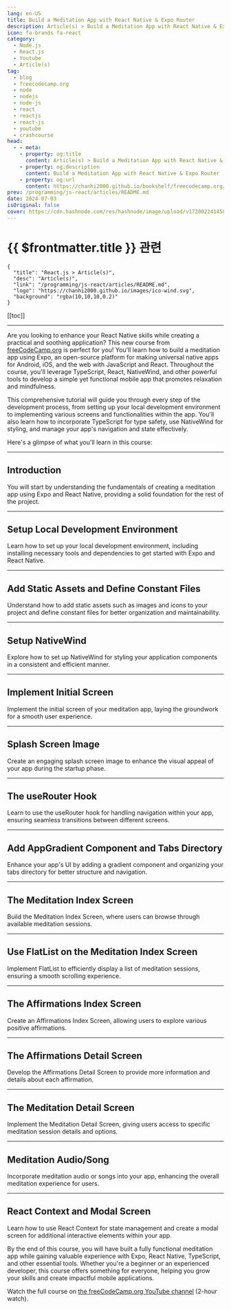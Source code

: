 ```yaml
---
lang: en-US
title: Build a Meditation App with React Native & Expo Router
description: Article(s) > Build a Meditation App with React Native & Expo Router
icon: fa-brands fa-react
category: 
  - Node.js
  - React.js
  - Youtube
  - Article(s)
tag: 
  - blog
  - freecodecamp.org
  - node
  - nodejs
  - node-js
  - react
  - reactjs
  - react-js
  - youtube
  - crashcourse
head:
  - - meta:
    - property: og:title
      content: Article(s) > Build a Meditation App with React Native & Expo Router
    - property: og:description
      content: Build a Meditation App with React Native & Expo Router
    - property: og:url
      content: https://chanhi2000.github.io/bookshelf/freecodecamp.org/build-a-meditation-app-with-react-native-expo-router.html
prev: /programming/js-react/articles/README.md
date: 2024-07-03
isOriginal: false
cover: https://cdn.hashnode.com/res/hashnode/image/upload/v1720022414585/f0f87e6e-c5b4-4ea3-8ccb-d56c14e2d94f.jpeg
---
```


# {{ $frontmatter.title }} 관련

```component VPCard
{
  "title": "React.js > Article(s)",
  "desc": "Article(s)",
  "link": "/programming/js-react/articles/README.md",
  "logo": "https://chanhi2000.github.io/images/ico-wind.svg",
  "background": "rgba(10,10,10,0.2)"
}
```

[[toc]]

---

<SiteInfo
  name="Build a Meditation App with React Native & Expo Router"
  desc="Are you looking to enhance your React Native skills while creating a practical and soothing application? This new course from freeCodeCamp.org is perfect for you! You'll learn how to build a meditation app using Expo, an open-source platform for maki..."
  url="https://freecodecamp.org/news/build-a-meditation-app-with-react-native-expo-router/"
  logo="https://cdn.freecodecamp.org/universal/favicons/favicon.ico"
  preview="https://cdn.hashnode.com/res/hashnode/image/upload/v1720022414585/f0f87e6e-c5b4-4ea3-8ccb-d56c14e2d94f.jpeg"/>

Are you looking to enhance your React Native skills while creating a practical and soothing application? This new course from [<VPIcon icon="fa-brands fa-free-code-camp"/>freeCodeCamp.org](http://freeCodeCamp.org) is perfect for you! You'll learn how to build a meditation app using Expo, an open-source platform for making universal native apps for Android, iOS, and the web with JavaScript and React. Throughout the course, you'll leverage TypeScript, React, NativeWind, and other powerful tools to develop a simple yet functional mobile app that promotes relaxation and mindfulness.

This comprehensive tutorial will guide you through every step of the development process, from setting up your local development environment to implementing various screens and functionalities within the app. You'll also learn how to incorporate TypeScript for type safety, use NativeWind for styling, and manage your app's navigation and state effectively.

Here's a glimpse of what you'll learn in this course:

---

## Introduction

You will start by understanding the fundamentals of creating a meditation app using Expo and React Native, providing a solid foundation for the rest of the project.

---

## Setup Local Development Environment

Learn how to set up your local development environment, including installing necessary tools and dependencies to get started with Expo and React Native.

---

## Add Static Assets and Define Constant Files

Understand how to add static assets such as images and icons to your project and define constant files for better organization and maintainability.

---

## Setup NativeWind

Explore how to set up NativeWind for styling your application components in a consistent and efficient manner.

---

## Implement Initial Screen

Implement the initial screen of your meditation app, laying the groundwork for a smooth user experience.

---

## Splash Screen Image

Create an engaging splash screen image to enhance the visual appeal of your app during the startup phase.

---

## The useRouter Hook

Learn to use the useRouter hook for handling navigation within your app, ensuring seamless transitions between different screens.

---

## Add AppGradient Component and Tabs Directory

Enhance your app's UI by adding a gradient component and organizing your tabs directory for better structure and navigation.

---

## The Meditation Index Screen

Build the Meditation Index Screen, where users can browse through available meditation sessions.

---

## Use FlatList on the Meditation Index Screen

Implement FlatList to efficiently display a list of meditation sessions, ensuring a smooth scrolling experience.

---

## The Affirmations Index Screen

Create an Affirmations Index Screen, allowing users to explore various positive affirmations.

---

## The Affirmations Detail Screen

Develop the Affirmations Detail Screen to provide more information and details about each affirmation.

---

## The Meditation Detail Screen

Implement the Meditation Detail Screen, giving users access to specific meditation session details and options.

---

## Meditation Audio/Song

Incorporate meditation audio or songs into your app, enhancing the overall meditation experience for users.

---

## React Context and Modal Screen

Learn how to use React Context for state management and create a modal screen for additional interactive elements within your app.

By the end of this course, you will have built a fully functional meditation app while gaining valuable experience with Expo, React Native, TypeScript, and other essential tools. Whether you're a beginner or an experienced developer, this course offers something for everyone, helping you grow your skills and create impactful mobile applications.

Watch the full course on [<VPIcon icon="fa-brands fa-youtube"/>the freeCodeCamp.org YouTube channel](https://youtu.be/9UKCv9T_rIo) (2-hour watch).

<VidStack src="youtube/9UKCv9T_rIo" />

